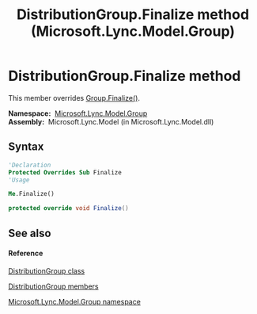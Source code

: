 ﻿---
title: DistributionGroup.Finalize method  (Microsoft.Lync.Model.Group)
TOCTitle: 'Finalize method '
ms:assetid: M:Microsoft.Lync.Model.Group.DistributionGroup.Finalize_DI_3_UC_OCS14MrefLyncWPF
ms:mtpsurl: https://msdn.microsoft.com/en-us/library/microsoft.lync.model.group.distributiongroup.finalize_di_3_uc_ocs14mreflyncwpf(v=office.15)
ms:contentKeyID: 48600248
ms.date: 07/28/2014
mtps_version: v=office.15
f1_keywords:
- Microsoft.Lync.Model.Group.DistributionGroup.Finalize
dev_langs:
- CSharp
- JScript
- VB
- other
---

# DistributionGroup.Finalize method

This member overrides [Group.Finalize()](group-finalize-method-microsoft-lync-model-group_1.md).

**Namespace:**  [Microsoft.Lync.Model.Group](microsoft-lync-model-group-namespace_2.md)  
**Assembly:**  Microsoft.Lync.Model (in Microsoft.Lync.Model.dll)

## Syntax

``` vb
'Declaration
Protected Overrides Sub Finalize
'Usage

Me.Finalize()
```

``` csharp
protected override void Finalize()
```

## See also

#### Reference

[DistributionGroup class](distributiongroup-class-microsoft-lync-model-group_2.md)

[DistributionGroup members](distributiongroup-members-microsoft-lync-model-group_2.md)

[Microsoft.Lync.Model.Group namespace](microsoft-lync-model-group-namespace_2.md)

